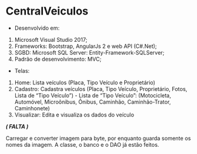# CentralVeiculos

- Desenvolvido em:
1) Microsoft Visual Studio 2017;
2) Frameworks: Bootstrap, AngularJs 2 e web API (C#.Net);
3) SGBD: Microsoft SQL Server: Entity-Framework-SQLServer;
4) Padrão de desenvolvimento: MVC;

- Telas:
1) Home: Lista veículos (Placa, Tipo Veículo e Proprietário)
2) Cadastro: Cadastra veículos (Placa, Tipo Veículo, Proprietário, Fotos, Lista de “Tipo Veículo”) - Lista de “Tipo Veículo”: (Motocicleta, Automóvel, Microônibus, Ônibus, Caminhão, Caminhão-Trator, Caminhonete)
3) Visualizar: Edita e visualiza os dados do veículo

***( FALTA )***

Carregar e converter imagem para byte, por enquanto guarda somente os nomes da imagem. A classe, o banco e o DAO já estão feitos.

